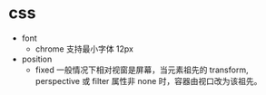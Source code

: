 # css

- font
  - chrome 支持最小字体 12px
- position 
   - fixed 一般情况下相对视窗是屏幕，当元素祖先的 transform, perspective 或 filter 属性非 none 时，容器由视口改为该祖先。